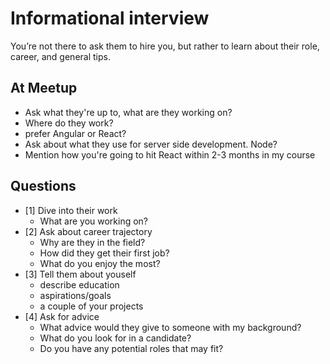 # Informational interview
You’re not there to ask them to hire you, but rather to learn about their role, career, and general tips.

## At Meetup
- Ask what they're up to, what are they working on?
- Where do they work?
- prefer Angular or React?
- Ask about what they use for server side development. Node?
- Mention how you're going to hit React within 2-3 months in my course

## Questions
- [1] Dive into their work
  - What are you working on?
- [2] Ask about career trajectory
  - Why are they in the field?
  - How did they get their first job?
  - What do you enjoy the most?
- [3] Tell them about youself
  - describe education
  - aspirations/goals
  - a couple of your projects
- [4] Ask for advice
  - What advice would they give to someone with my background?
  - What do you look for in a candidate?
  - Do you have any potential roles that may fit?